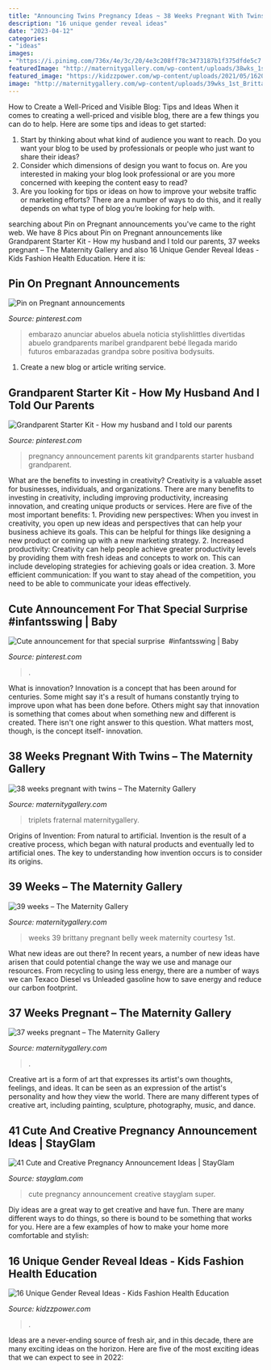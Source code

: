 ```yaml
---
title: "Announcing Twins Pregnancy Ideas ~ 38 Weeks Pregnant With Twins – The Maternity Gallery"
description: "16 unique gender reveal ideas"
date: "2023-04-12"
categories:
- "ideas"
images:
- "https://i.pinimg.com/736x/4e/3c/20/4e3c208ff78c3473187b1f375dfde5c7.jpg"
featuredImage: "http://maternitygallery.com/wp-content/uploads/38wks_1st_twins_natalia_02-740x1316.jpg"
featured_image: "https://kidzzpower.com/wp-content/uploads/2021/05/1620691650_16-Unique-Gender-Reveal-Ideas.png"
image: "http://maternitygallery.com/wp-content/uploads/39wks_1st_Brittany_N.jpg"
---
```



How to Create a Well-Priced and Visible Blog: Tips and Ideas
When it comes to creating a well-priced and visible blog, there are a few things you can do to help. Here are some tips and ideas to get started: 
1. Start by thinking about what kind of audience you want to reach. Do you want your blog to be used by professionals or people who just want to share their ideas? 
2. Consider which dimensions of design you want to focus on. Are you interested in making your blog look professional or are you more concerned with keeping the content easy to read? 
3. Are you looking for tips or ideas on how to improve your website traffic or marketing efforts? There are a number of ways to do this, and it really depends on what type of blog you’re looking for help with. 

	

		
searching about Pin on Pregnant announcements you've came to the right web. We have 8 Pics about Pin on Pregnant announcements like Grandparent Starter Kit - How my husband and I told our parents, 37 weeks pregnant – The Maternity Gallery and also 16 Unique Gender Reveal Ideas - Kids Fashion Health Education. Here it is:
		
    
## Pin On Pregnant Announcements

<img loading=lazy src="https://i.pinimg.com/736x/4e/3c/20/4e3c208ff78c3473187b1f375dfde5c7.jpg" onerror="this.onerror=null;this.src='https://tse1.mm.bing.net/th?id=OIP.dWH2nzEzrONN24NQ8PnxlQHaHa&amp;pid=15.1';" alt="Pin on Pregnant announcements">

_Source: pinterest.com_

>embarazo anunciar abuelos abuela noticia stylishlittles divertidas abuelo grandparents maribel grandparent bebé llegada marido futuros embarazadas grandpa sobre positiva bodysuits. 

	

1. Create a new blog or article writing service.

    
## Grandparent Starter Kit - How My Husband And I Told Our Parents

<img loading=lazy src="https://i.pinimg.com/736x/03/09/94/03099406f2692c3e19a03fd89e53647b--grandparent-starter-kit-pregnancy-announcement-to-parents-grandparents-first.jpg?b=t" onerror="this.onerror=null;this.src='https://tse2.mm.bing.net/th?id=OIP.qK22W4KCI5WQeZGtqlnB7gHaKr&amp;pid=15.1';" alt="Grandparent Starter Kit - How my husband and I told our parents">

_Source: pinterest.com_

>pregnancy announcement parents kit grandparents starter husband grandparent. 

	

What are the benefits to investing in creativity?
Creativity is a valuable asset for businesses, individuals, and organizations. There are many benefits to investing in creativity, including improving productivity, increasing innovation, and creating unique products or services. Here are five of the most important benefits: 1. Providing new perspectives: When you invest in creativity, you open up new ideas and perspectives that can help your business achieve its goals. This can be helpful for things like designing a new product or coming up with a new marketing strategy. 2. Increased productivity: Creativity can help people achieve greater productivity levels by providing them with fresh ideas and concepts to work on. This can include developing strategies for achieving goals or idea creation. 3. More efficient communication: If you want to stay ahead of the competition, you need to be able to communicate your ideas effectively.

    
## Cute Announcement For That Special Surprise ️ #infantsswing | Baby

<img loading=lazy src="https://i.pinimg.com/736x/92/50/c8/9250c8975e558dec15ac5aae8d452bc1.jpg" onerror="this.onerror=null;this.src='https://tse2.mm.bing.net/th?id=OIP.36u6A70Wntpz-EvbYx4VBQHaJR&amp;pid=15.1';" alt="Cute announcement for that special surprise ️ #infantsswing | Baby">

_Source: pinterest.com_

>. 

	

What is innovation?
Innovation is a concept that has been around for centuries. Some might say it's a result of humans constantly trying to improve upon what has been done before. Others might say that innovation is something that comes about when something new and different is created. There isn't one right answer to this question. What matters most, though, is the concept itself- innovation.

    
## 38 Weeks Pregnant With Twins – The Maternity Gallery

<img loading=lazy src="http://maternitygallery.com/wp-content/uploads/38wks_1st_twins_natalia_02-740x1316.jpg" onerror="this.onerror=null;this.src='https://tse3.mm.bing.net/th?id=OIP.yaAmzNfqeb7Y8xOfhrWxIwHaNK&amp;pid=15.1';" alt="38 weeks pregnant with twins – The Maternity Gallery">

_Source: maternitygallery.com_

>triplets fraternal maternitygallery. 

	

Origins of Invention: From natural to artificial.
Invention is the result of a creative process, which began with natural products and eventually led to artificial ones. The key to understanding how invention occurs is to consider its origins.

    
## 39 Weeks – The Maternity Gallery

<img loading=lazy src="http://maternitygallery.com/wp-content/uploads/39wks_1st_Brittany_N.jpg" onerror="this.onerror=null;this.src='https://tse4.mm.bing.net/th?id=OIP.q582zpFGyX4QeaOFBwrZqgHaLE&amp;pid=15.1';" alt="39 weeks – The Maternity Gallery">

_Source: maternitygallery.com_

>weeks 39 brittany pregnant belly week maternity courtesy 1st. 

	

What new ideas are out there?
In recent years, a number of new ideas have arisen that could potential change the way we use and manage our resources. From recycling to using less energy, there are a number of ways we can Texaco Diesel vs Unleaded gasoline how to save energy and reduce our carbon footprint.

    
## 37 Weeks Pregnant – The Maternity Gallery

<img loading=lazy src="http://maternitygallery.com/wp-content/uploads/37wks_2nd_girl_joy_01-200x355.jpg" onerror="this.onerror=null;this.src='https://tse2.mm.bing.net/th?id=OIP.TBNkh-DJ01Ul_mI1LK-SRQAAAA&amp;pid=15.1';" alt="37 weeks pregnant – The Maternity Gallery">

_Source: maternitygallery.com_

>. 

	

Creative art is a form of art that expresses its artist's own thoughts, feelings, and ideas. It can be seen as an expression of the artist's personality and how they view the world. There are many different types of creative art, including painting, sculpture, photography, music, and dance.

    
## 41 Cute And Creative Pregnancy Announcement Ideas | StayGlam

<img loading=lazy src="https://stayglam.com/wp-content/uploads/2017/04/Cute-Pregnancy-Announcement-Ideas.jpg" onerror="this.onerror=null;this.src='https://tse2.mm.bing.net/th?id=OIP.4_nUzuedElR0bOuIyvRFhAHaWO&amp;pid=15.1';" alt="41 Cute and Creative Pregnancy Announcement Ideas | StayGlam">

_Source: stayglam.com_

>cute pregnancy announcement creative stayglam super. 

	

Diy ideas are a great way to get creative and have fun. There are many different ways to do things, so there is bound to be something that works for you. Here are a few examples of how to make your home more comfortable and stylish: 

    
## 16 Unique Gender Reveal Ideas - Kids Fashion Health Education

<img loading=lazy src="https://kidzzpower.com/wp-content/uploads/2021/05/1620691650_16-Unique-Gender-Reveal-Ideas.png" onerror="this.onerror=null;this.src='https://tse2.mm.bing.net/th?id=OIP.LYuQ31Dc-p94QgAJ3tLJRAHaD4&amp;pid=15.1';" alt="16 Unique Gender Reveal Ideas - Kids Fashion Health Education">

_Source: kidzzpower.com_

>. 

	

Ideas are a never-ending source of fresh air, and in this decade, there are many exciting ideas on the horizon. Here are five of the most exciting ideas that we can expect to see in 2022: 

